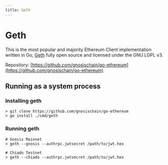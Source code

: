 ```yaml
---
title: Geth
---
```


# Geth

This is the most popular and majority Ethereum Client implementation written in Go, [Geth](https://geth.ethereum.org/) fully open source and licensed under the GNU LGPL v3.

Repository: [https://github.com/gnosischain/go-ethereum](https://github.com/gnosischain/go-ethereum) 

## Running as a system process

### Installing geth

```
> git clone https://github.com/gnosischain/go-ethereum
> go install ./cmd/geth
```

### Running geth


```
# Gnosis Mainnet
> geth --gnosis --authrpc.jwtsecret /path/to/jwt.hex

# Chiado Testnet
> geth --chiado --authrpc.jwtsecret /path/to/jwt.hex
```
